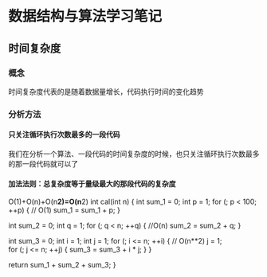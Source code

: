 # 数据结构与算法学习笔记
## 时间复杂度
### 概念
时间复杂度代表的是随着数据量增长，代码执行时间的变化趋势
### 分析方法

#### 只关注循环执行次数最多的一段代码
我们在分析一个算法、一段代码的时间复杂度的时候，也只关注循环执行次数最多的那一段代码就可以了
####  加法法则：总复杂度等于量级最大的那段代码的复杂度
O(1)+O(n)+O(n**2)=O(n**2)
int cal(int n) {
   int sum_1 = 0;
   int p = 1;
   for (; p < 100; ++p) {         //    O(1)
     sum_1 = sum_1 + p;
   }

   int sum_2 = 0;
   int q = 1;
   for (; q < n; ++q) {      //O(n)
     sum_2 = sum_2 + q;
   }
 
   int sum_3 = 0;
   int i = 1;
   int j = 1;
   for (; i <= n; ++i) {  // O(n**2)
     j = 1;  
     for (; j <= n; ++j) {
       sum_3 = sum_3 +  i * j;
     }
   }
 
   return sum_1 + sum_2 + sum_3;
 }